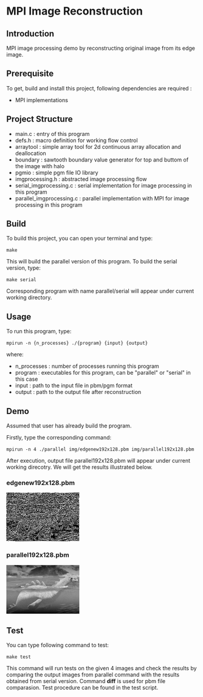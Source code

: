 # MPI Image Reconstruction
## Introduction
MPI image processing demo by reconstructing original image from its edge image.

## Prerequisite
To get, build and install this project, following dependencies are required :

* MPI implementations

## Project Structure

* main.c : entry of this program
* defs.h : macro definition for working flow control
* arraytool : simple array tool for 2d continuous array allocation and deallocation
* boundary : sawtooth boundary value generator for top and buttom of the image with halo
* pgmio : simple pgm file IO library
* imgprocessing.h : abstracted image processing flow
* serial_imgprocessing.c : serial implementation for image processing in this program
* parallel_imgprocessing.c : parallel implementation with MPI for image processing in this program

## Build
To build this project, you can open your terminal and type:
    
    make

This will build the parallel version of this program. To build the serial version, type:

    make serial

Corresponding program with name parallel/serial will appear under current working directory.

## Usage
To run this program, type: 

    mpirun -n {n_processes} ./{program} {input} {output}

where:

* n_processes : number of processes running this program
* program : executables for this program, can be "parallel" or "serial" in this case
* input : path to the input file in pbm/pgm format
* output : path to the output file after reconstruction

## Demo
Assumed that user has already build the program.

Firstly, type the corresponding command:

    mpirun -n 4 ./parallel img/edgenew192x128.pbm img/parallel192x128.pbm

After execution, output file parallel192x128.pbm will appear under current working direcotry. We will get the results illustrated below.

### edgenew192x128.pbm
![edgenew192x128](./img/edgenew192x128.jpg)

### parallel192x128.pbm
![parallel192x128](./img/parallel192x128.jpg)

## Test
You can type following command to test:

    make test

This command will run tests on the given 4 images and check the results by comparing the output images from parallel command with the results obtained from serial version. Command __diff__ is used for pbm file comparasion. Test procedure can be found in the test script.